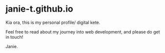 # janie-t.github.io

Kia ora, this is my personal profile/ digital kete.

Feel free to read about my journey into web development, and please do get in touch!

Janie.
